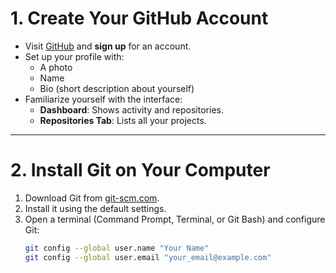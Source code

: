 # 1. Create Your GitHub Account
- Visit [GitHub](https://github.com) and **sign up** for an account.
- Set up your profile with:
  - A photo
  - Name
  - Bio (short description about yourself)
- Familiarize yourself with the interface:
  - **Dashboard**: Shows activity and repositories.
  - **Repositories Tab**: Lists all your projects.

---

# 2. Install Git on Your Computer
1. Download Git from [git-scm.com](https://git-scm.com).
2. Install it using the default settings.
3. Open a terminal (Command Prompt, Terminal, or Git Bash) and configure Git:
   ```bash
   git config --global user.name "Your Name"
   git config --global user.email "your_email@example.com"
